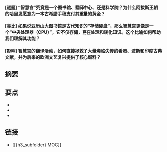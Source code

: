#### [谜题] “智慧宫”究竟是一个图书馆、翻译中心、还是科学院？为什么阿拔斯王朝的哈里发愿意为一本古希腊手稿支付其重量的黄金？


#### [类比] 如果说亚历山大图书馆是古代知识的“存储硬盘”，那么智慧宫更像是一个“中央处理器（CPU）”，它不仅存储，更在处理和转化知识。这个比喻如何帮助我们理解其功能？


#### [影响] 智慧宫的翻译活动，如何直接拯救了大量濒临失传的希腊、波斯和印度古典文献，并为后来的欧洲文艺复兴提供了核心燃料？


## 摘要


## 要点

- 
- 
- 

## 链接

- [[{h3_subfolder} MOC]]
